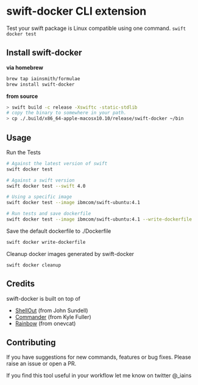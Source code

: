 # swift-docker CLI extension

Test your swift package is Linux compatible using one command. `swift docker test`

## Install swift-docker

**via homebrew**
```sh
brew tap iainsmith/formulae
brew install swift-docker
```

**from source**
```sh
> swift build -c release -Xswiftc -static-stdlib
# copy the binary to somewhere in your path. 
> cp ./.build/x86_64-apple-macosx10.10/release/swift-docker ~/bin
```

## Usage

Run the Tests

```sh
# Against the latest version of swift
swift docker test

# Against a swift version
swift docker test --swift 4.0

# Using a specific image
swift docker test --image ibmcom/swift-ubuntu:4.1

# Run tests and save dockerfile
swift docker test --image ibmcom/swift-ubuntu:4.1 --write-dockerfile  
```

Save the default dockerfile to ./Dockerfile

```sh
swift docker write-dockerfile
```

Cleanup docker images generated by swift-docker

```
swift docker cleanup
```

## Credits

swift-docker is built on top of

* [ShellOut](https://github.com/JohnSundell/ShellOut) (from John Sundell)
* [Commander](https://github.com/kylef/commander) (from Kyle Fuller)
* [Rainbow](https://github.com/onevcat/Rainbow) (from onevcat)

## Contributing

If you have suggestions for new commands, features or bug fixes. Please raise an issue or open a PR. 

If you find this tool useful in your workflow let me know on twitter @_iains


